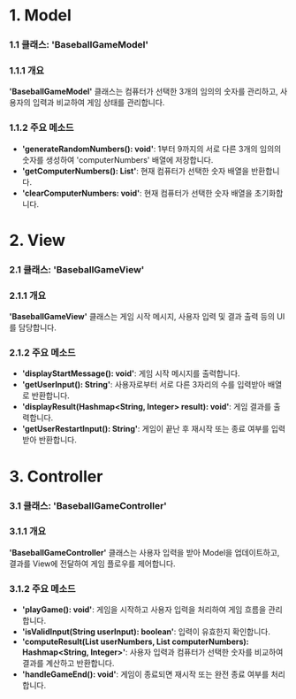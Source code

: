 
# 1. Model
### 1.1 클래스: 'BaseballGameModel' 
### 1.1.1 개요
**'BaseballGameModel'** 클래스는 컴퓨터가 선택한 3개의 임의의 숫자를 관리하고, 사용자의 입력과 비교하여 게임 상태를 관리합니다.

### 1.1.2 주요 메소드
- **'generateRandomNumbers(): void'**: 1부터 9까지의 서로 다른 3개의 임의의 숫자를 생성하여 'computerNumbers' 배열에 저장합니다.
- **'getComputerNumbers(): List<Integer>'**: 현재 컴퓨터가 선택한 숫자 배열을 반환합니다.
- **'clearComputerNumbers: void'**: 현재 컴퓨터가 선택한 숫자 배열을 초기화합니다.

# 2. View
### 2.1 클래스: 'BaseballGameView'
### 2.1.1 개요
**'BaseballGameView'** 클래스는 게임 시작 메시지, 사용자 입력 및 결과 출력 등의 UI를 담당합니다.

### 2.1.2 주요 메소드
- **'displayStartMessage(): void'**: 게임 시작 메시지를 출력합니다.
- **'getUserInput(): String'**: 사용자로부터 서로 다른 3자리의 수를 입력받아 배열로 반환합니다.
- **'displayResult(Hashmap<String, Integer> result): void'**: 게임 결과를 출력합니다.
- **'getUserRestartInput(): String'**: 게임이 끝난 후 재시작 또는 종료 여부를 입력받아 반환합니다.

# 3. Controller
### 3.1 클래스: 'BaseballGameController'
### 3.1.1 개요
**'BaseballGameController'** 클래스는 사용자 입력을 받아 Model을 업데이트하고, 결과를 View에 전달하여 게임 플로우를 제어합니다.

### 3.1.2 주요 메소드
- **'playGame(): void'**: 게임을 시작하고 사용자 입력을 처리하여 게임 흐름을 관리합니다.
- **'isValidInput(String userInput): boolean'**: 입력이 유효한지 확인합니다.
- **'computeResult(List<Integer> userNumbers, List<Integer> computerNumbers): Hashmap<String, Integer>'**: 사용자 입력과 컴퓨터가 선택한 숫자를 비교하여 결과를 계산하고 반환합니다.
- **'handleGameEnd(): void'**: 게임이 종료되면 재시작 또는 완전 종료 여부를 처리합니다.